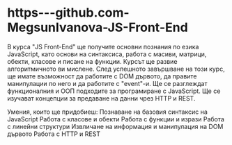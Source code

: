 # https---github.com-MegsunIvanova-JS-Front-End

В курса "JS Front-End" ще получите основни познания по езика JavaScript, като основи на синтаксиса, работа с масиви, матрици, обекти, класове и писане на функции.
Курсът ще развие алгоритмичното ви мислене. 
След успешното завършване на този курс, ще имате възможност да работите с DOM дървото, да правите манипулации по него и да работите с "event"-и. 
Ще се разглеждат функционалния и ООП подходите за програмиране с JavaScript. Ще се изучават концепции за предаване на данни чрез HTTP и REST.

Умения, които ще придобиеш:
Познаване на базовия синтаксис на JavaScript
Работа с класове и обекти
Работа с функции и изрази
Работа с линейни структури
Извличане на информация и манипулация на DOM дървото
Работа с HTTP и REST
